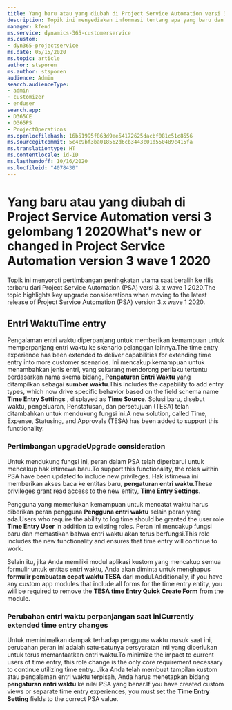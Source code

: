 ```yaml
---
title: Yang baru atau yang diubah di Project Service Automation versi 3.x gelombang 1 2020
description: Topik ini menyediakan informasi tentang apa yang baru dan diubah dalam Project Service Automation versi 3 gelombang 1 2020.
manager: kfend
ms.service: dynamics-365-customerservice
ms.custom:
- dyn365-projectservice
ms.date: 05/15/2020
ms.topic: article
author: stsporen
ms.author: stsporen
audience: Admin
search.audienceType:
- admin
- customizer
- enduser
search.app:
- D365CE
- D365PS
- ProjectOperations
ms.openlocfilehash: 16b51995f863d9ee54172625dacbf081c51c8556
ms.sourcegitcommit: 5c4c9bf3ba018562d6cb3443c01d550489c415fa
ms.translationtype: HT
ms.contentlocale: id-ID
ms.lasthandoff: 10/16/2020
ms.locfileid: "4078430"
---
```

# <a name="whats-new-or-changed-in-project-service-automation-version-3-wave-1-2020"></a><span data-ttu-id="2477b-103">Yang baru atau yang diubah di Project Service Automation versi 3 gelombang 1 2020</span><span class="sxs-lookup"><span data-stu-id="2477b-103">What's new or changed in Project Service Automation version 3 wave 1 2020</span></span>
<span data-ttu-id="2477b-104">Topik ini menyoroti pertimbangan peningkatan utama saat beralih ke rilis terbaru dari Project Service Automation (PSA) versi 3. x wave 1 2020.</span><span class="sxs-lookup"><span data-stu-id="2477b-104">The topic highlights key upgrade considerations when moving to the latest release of Project Service Automation (PSA) version 3.x wave 1 2020.</span></span>

## <a name="time-entry"></a><span data-ttu-id="2477b-105">Entri Waktu</span><span class="sxs-lookup"><span data-stu-id="2477b-105">Time entry</span></span>
<span data-ttu-id="2477b-106">Pengalaman entri waktu diperpanjang untuk memberikan kemampuan untuk memperpanjang entri waktu ke skenario pelanggan lainnya.</span><span class="sxs-lookup"><span data-stu-id="2477b-106">The time entry experience has been extended to deliver capabilities for extending time entry into more customer scenarios.</span></span> <span data-ttu-id="2477b-107">Ini mencakup kemampuan untuk menambahkan jenis entri, yang sekarang mendorong perilaku tertentu berdasarkan nama skema bidang, **Pengaturan Entri Waktu** yang ditampilkan sebagai **sumber waktu**.</span><span class="sxs-lookup"><span data-stu-id="2477b-107">This includes the capability to add entry types, which now drive specific behavior based on the field schema name **Time Entry Settings** , displayed as **Time Source**.</span></span> <span data-ttu-id="2477b-108">Solusi baru, disebut waktu, pengeluaran, Penstatusan, dan persetujuan (TESA) telah ditambahkan untuk mendukung fungsi ini.</span><span class="sxs-lookup"><span data-stu-id="2477b-108">A new solution, called Time, Expense, Statusing, and Approvals (TESA) has been added to support this functionality.</span></span>

### <a name="upgrade-consideration"></a><span data-ttu-id="2477b-109">Pertimbangan upgrade</span><span class="sxs-lookup"><span data-stu-id="2477b-109">Upgrade consideration</span></span>
<span data-ttu-id="2477b-110">Untuk mendukung fungsi ini, peran dalam PSA telah diperbarui untuk mencakup hak istimewa baru.</span><span class="sxs-lookup"><span data-stu-id="2477b-110">To support this functionality, the roles within PSA have been updated to include new privileges.</span></span> <span data-ttu-id="2477b-111">Hak istimewa ini memberikan akses baca ke entitas baru, **pengaturan entri waktu**.</span><span class="sxs-lookup"><span data-stu-id="2477b-111">These privileges grant read access to the new entity, **Time Entry Settings**.</span></span>

<span data-ttu-id="2477b-112">Pengguna yang memerlukan kemampuan untuk mencatat waktu harus diberikan peran pengguna **Pengguna entri waktu** selain peran yang ada.</span><span class="sxs-lookup"><span data-stu-id="2477b-112">Users who require the ability to log time should be granted the user role **Time Entry User** in addition to existing roles.</span></span> <span data-ttu-id="2477b-113">Peran ini mencakup fungsi baru dan memastikan bahwa entri waktu akan terus berfungsi.</span><span class="sxs-lookup"><span data-stu-id="2477b-113">This role includes the new functionality and ensures that time entry will continue to work.</span></span>

<span data-ttu-id="2477b-114">Selain itu, jika Anda memiliki modul aplikasi kustom yang mencakup semua formulir untuk entitas entri waktu, Anda akan diminta untuk menghapus **formulir pembuatan cepat waktu TESA** dari modul.</span><span class="sxs-lookup"><span data-stu-id="2477b-114">Additionally, if you have any custom app modules that include all forms for the time entry entity, you will be required to remove the **TESA time Entry Quick Create Form** from the module.</span></span>

### <a name="currently-extended-time-entry-changes"></a><span data-ttu-id="2477b-115">Perubahan entri waktu perpanjangan saat ini</span><span class="sxs-lookup"><span data-stu-id="2477b-115">Currently extended time entry changes</span></span>
<span data-ttu-id="2477b-116">Untuk meminimalkan dampak terhadap pengguna waktu masuk saat ini, perubahan peran ini adalah satu-satunya persyaratan inti yang diperlukan untuk terus memanfaatkan entri waktu.</span><span class="sxs-lookup"><span data-stu-id="2477b-116">To minimize the impact to current users of time entry, this role change is the only core requirement necessary to continue utilizing time entry.</span></span> <span data-ttu-id="2477b-117">Jika Anda telah membuat tampilan kustom atau pengalaman entri waktu terpisah, Anda harus menetapkan bidang **pengaturan entri waktu** ke nilai PSA yang benar.</span><span class="sxs-lookup"><span data-stu-id="2477b-117">If you have created custom views or separate time entry experiences, you must set the **Time Entry Setting** fields to the correct PSA value.</span></span>
